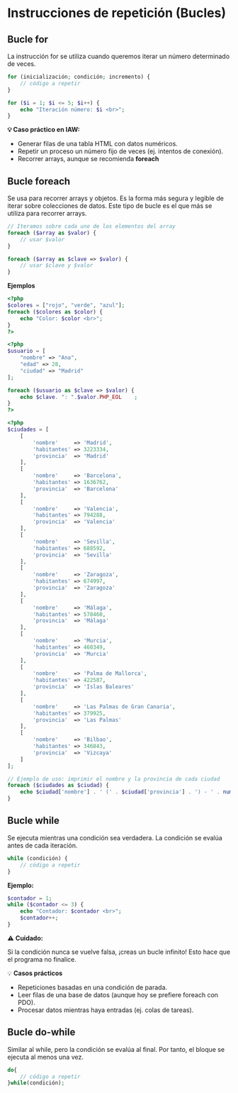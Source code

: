 # Instrucciones de repetición (Bucles) 

## Bucle for
La instrucción for se utiliza cuando queremos iterar un número determinado de veces.
```php
for (inicialización; condición; incremento) {
    // código a repetir
}
```

```php
for ($i = 1; $i <= 5; $i++) {
    echo "Iteración número: $i <br>";
}
```
**💡 Caso práctico en IAW:**

- Generar filas de una tabla HTML con datos numéricos.
- Repetir un proceso un número fijo de veces (ej. intentos de conexión).
- Recorrer arrays, aunque se recomienda **foreach**
     
## Bucle foreach
Se usa para recorrer arrays y objetos. Es la forma más segura y legible de iterar sobre colecciones de datos. Este tipo de bucle es el que más se utiliza para recorrer arrays.

```php
// Iteramos sobre cada uno de los elementos del array
foreach ($array as $valor) {
    // usar $valor
}

foreach ($array as $clave => $valor) {
    // usar $clave y $valor
}
```
**Ejemplos**
```php
<?php
$colores = ["rojo", "verde", "azul"];
foreach ($colores as $color) {
    echo "Color: $color <br>";
}
?>
```
```php
<?php
$usuario = [
    "nombre" => "Ana",
    "edad" => 28,
    "ciudad" => "Madrid"
];

foreach ($usuario as $clave => $valor) {
    echo $clave. ": ".$valor.PHP_EOL    ;
}
?>
```

```php
<?php
$ciudades = [
    [
        'nombre'     => 'Madrid',
        'habitantes' => 3223334,
        'provincia'  => 'Madrid'
    ],
    [
        'nombre'     => 'Barcelona',
        'habitantes' => 1636762,
        'provincia'  => 'Barcelona'
    ],
    [
        'nombre'     => 'Valencia',
        'habitantes' => 794288,
        'provincia'  => 'Valencia'
    ],
    [
        'nombre'     => 'Sevilla',
        'habitantes' => 688592,
        'provincia'  => 'Sevilla'
    ],
    [
        'nombre'     => 'Zaragoza',
        'habitantes' => 674997,
        'provincia'  => 'Zaragoza'
    ],
    [
        'nombre'     => 'Málaga',
        'habitantes' => 578460,
        'provincia'  => 'Málaga'
    ],
    [
        'nombre'     => 'Murcia',
        'habitantes' => 460349,
        'provincia'  => 'Murcia'
    ],
    [
        'nombre'     => 'Palma de Mallorca',
        'habitantes' => 422587,
        'provincia'  => 'Islas Baleares'
    ],
    [
        'nombre'     => 'Las Palmas de Gran Canaria',
        'habitantes' => 379925,
        'provincia'  => 'Las Palmas'
    ],
    [
        'nombre'     => 'Bilbao',
        'habitantes' => 346843,
        'provincia'  => 'Vizcaya'
    ]
];

// Ejemplo de uso: imprimir el nombre y la provincia de cada ciudad
foreach ($ciudades as $ciudad) {
    echo $ciudad['nombre'] . ' (' . $ciudad['provincia'] . ') - ' . number_format($ciudad['habitantes'], 0, ',', '.') . " habitantes\n";
}
```

## Bucle  while
Se ejecuta mientras una condición sea verdadera. La condición se evalúa antes de cada iteración.
```php
while (condición) {
    // código a repetir
}
```

**Ejemplo:**
```php
$contador = 1;
while ($contador <= 3) {
    echo "Contador: $contador <br>";
    $contador++;
}
```
⚠️ **Cuidado:** 

Si la condición nunca se vuelve falsa, ¡creas un bucle infinito! Esto hace que el programa no finalice.

💡 **Casos prácticos**

- Repeticiones basadas en una condición de parada.
- Leer filas de una base de datos (aunque hoy se prefiere foreach con PDO).
- Procesar datos mientras haya entradas (ej. colas de tareas).
     
## Bucle  do-while
Similar al while, pero la condición se evalúa al final. Por tanto, el bloque se ejecuta al menos una vez. 

```php
do{
    // código a repetir
}while(condición);